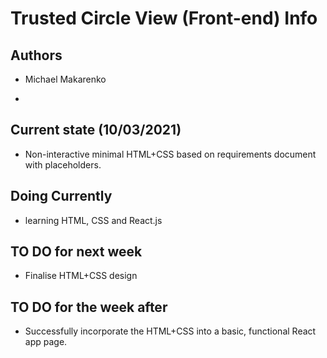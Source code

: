 # Trusted Circle View (Front-end) Info

## Authors

- Michael Makarenko

-

## Current state (10/03/2021)

- Non-interactive minimal HTML+CSS based on requirements document with placeholders.

## Doing Currently

- learning HTML, CSS and React.js

## TO DO for next week

- Finalise HTML+CSS design

## TO DO for the week after

- Successfully incorporate the HTML+CSS into a basic, functional React app page.
